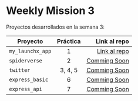 # Weekly Mission 3

Proyectos desarrollados en la semana 3:

| Proyecto | Práctica | Link al repo |
| ------------- |:-------------:| -----:|
|`my_launchx_app`|1|[Link al repo](https://github.com/GabrielCruz00/my_launchx_app.git)|
|`spiderverse`|2|[Comming Soon]()|
|`twitter`|3, 4, 5|[Comming Soon]()|
|`express_basic`|6|[Comming Soon]()|
|`express_api`|7|[Comming Soon]()|